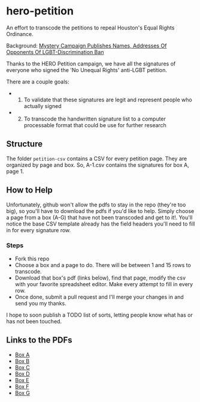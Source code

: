 hero-petition
=============

An effort to transcode the petitions to repeal Houston's Equal Rights Ordinance.

Background: [Mystery Campaign Publishes Names, Addresses Of Opponents Of LGBT-Discrimination Ban](http://www.buzzfeed.com/chrisgeidner/mystery-campaign-publishes-names-addresses-of-opponents-of-l)

Thanks to the HERO Petition campaign, we have all the signatures of everyone who signed the 'No Unequal Rights' anti-LGBT petition. 


There are a couple goals:

- 1) To validate that these signatures are legit and represent people who actually signed
- 2) To transcode the handwritten signature list to a computer processable format that could be use for further research



## Structure

The folder `petition-csv` contains a CSV for every petition page. They are organized by page and box. So, A-1.csv contains the signatures for box A, page 1. 

## How to Help

Unfortunately, github won't allow the pdfs to stay in the repo (they're too big), so you'll have to download the pdfs if you'd like to help. Simply choose a page from a box (A-G) that have not been transcoded and get to it!. You'll notice the base CSV template already has the field headers you'll need to fill in for every signature row. 

### Steps

* Fork this repo
* Choose a box and a page to do. There will be between 1 and 15 rows to transcode.
* Download that box's pdf (links below), find that page, modify the csv with your favorite spreadsheet editor. Make every attempt to fill in every row.
* Once done, submit a pull request and I'll merge your changes in and send you my thanks.

I hope to soon publish a TODO list of sorts, letting people know what has or has not been touched.


## Links to the PDFs

* [Box A](http://www.scribd.com/doc/233924082/HERO-Petitions-Box-A#fullscreen=1)
* [Box B](http://www.scribd.com/doc/233930795/HERO-Petitions-Box-B#fullscreen=1)
* [Box C](http://www.scribd.com/doc/233995086/HERO-Petitions-Box-C#fullscreen=1)
* [Box D](http://www.scribd.com/doc/234036703/HERO-Petitions-Box-D#fullscreen=1)
* [Box E](http://www.scribd.com/doc/234070985/HERO-Petitions-Box-E#fullscreen=1)
* [Box F](http://www.scribd.com/doc/234072339/HERO-Petitions-Box-F#fullscreen=1)
* [Box G](http://www.scribd.com/doc/234072683/HERO-Petitions-Box-G#fullscreen=1)
